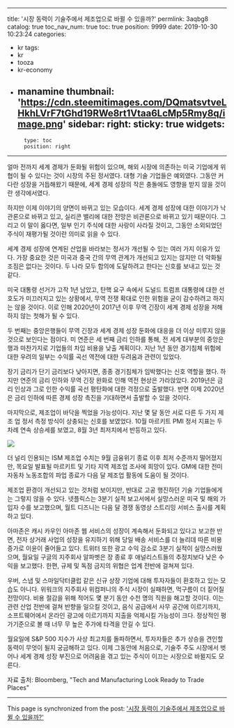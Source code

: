 
---
title: '시장 동력이 기술주에서 제조업으로 바뀔 수 있을까?'
permlink: 3aqbg8
catalog: true
toc_nav_num: true
toc: true
position: 9999
date: 2019-10-30 10:23:24
categories:
- kr
tags:
- kr
- tooza
- kr-economy
- manamine
thumbnail: 'https://cdn.steemitimages.com/DQmatsvtveLHkhLVrF7tGhd19RWe8rt1Vtaa6LcMp5Rmy8q/image.png'
sidebar:
    right:
        sticky: true
widgets:
    -
        type: toc
        position: right
---


얼마 전까지 세계 경제가 둔화될 위험이 있으며, 해외 시장에 의존하는 미국 기업에게 위협이 될 수 있다는 것이 시장의 주된 정서였다. 대형 기술 기업들은 예외였다. 그동안 커다란 성장을 거듭해왔기 때문에, 세계 경제 성장의 작은 충돌에도 영향을 받지 않을 것이란 생각에서였다. ​

하지만 이제 이야기의 양면이 바뀌고 있는 모습이다. 세계 경제 성장에 대한 이야기가 낙관론으로 바뀌고 있고, 실리콘 밸리에 대한 전망은 비관론으로 바뀌고 있기 때문이다. 그리고 이 말이 옳다면, 일부 인기 주식에 대한 사랑이 사라질 것이고, 그동안 소외되었던 주식이 재평가될 것이란 의미로 읽을 수 있다. ​

세계 경제 성장에 연계된 산업을 바라보는 정서가 개선될 수 있는 여러 가지 이유가 있다. 가장 중요한 것은 미국과 중국 간의 무역 관계가 개선되고 있지는 않지만 더 악화될 조짐은 없다는 것이다. 두 나라 모두 합의에 도달하려고 한다는 신호를 보내고 있는 것 같다. ​

미국 대통령 선거가 고작 1년 남았고, 탄핵 요구 속에서 도널드 트럼프 대통령에 대한 선호도가 미끄러지고 있는 상황에서, 무역 전쟁 확대로 인한 위험을 굳이 감수하려고 하지는 않을 것이다. 이로 인해 2020년이 2017년 이후 무역 긴장이 세계 경제 성장을 저해하지 않는 첫해가 될 수 있다. ​

두 번째는 중앙은행들이 무역 긴장과 세계 경제 성장 둔화에 대응을 더 이상 미루지 않을 것으로 보인다는 점이다. 미 연준은 세 번째 금리 인하를 통해, 전 세계 대부분의 중앙은행과 마찬가지로 기업들의 차입 비용을 낮출 계획이다. 지난 1년 동안 경기침체 위험에 대한 우려의 일부는 수익률 곡선 역전에 대한 두려움과 관련이 있었다.​

장기 금리가 단기 금리보다 낮아지면, 종종 경기침체가 임박했다는 신호 역할을 했다. 하지만 연준의 금리 인하와 무역 긴장 완화로 인해 역전 현상은 가라앉았다. 2019년은 금리 인상과 그로 인한 수익률 곡선 평탄화에 대한 걱정으로 출발했다. 반면 이제 2020년은 금리 인하에 따른 경제 성장 촉진을 기대하면서 출발할 수 있을 것이다. ​

마지막으로, 제조업이 바닥을 찍었을 가능성이다. 지난 몇 달 동안 서로 다른 두 가지 제조 업 정서 측정 방식이 상충되는 신호를 보였었다. 10월 마르키트 PMI 정서 지표는 두 차례 연속 상승세를 보였고, 8월 3년 최저치에서 반등하고 있다. 

![](https://cdn.steemitimages.com/DQmatsvtveLHkhLVrF7tGhd19RWe8rt1Vtaa6LcMp5Rmy8q/image.png) 

더 널리 인용되는 ISM 제조업 수치는 9월 금융위기 종료 이후 최저 수준까지 떨어졌지만, 목요일 발표될 마르키트 및 기타 지역 제조업 조사에 희망이 있다. GM에 대한 전미 자동차 노동조합의 파업 종료가 다음 달 제조업 활동에 도움이 될 것이다.​

제조업 환경이 개선되고 있는 것처럼 보이지만, 반대로 고공 행진하던 기술 기업들에게는 그렇지 않을 수 있다. 넷플릭스는 3분기 실적 보고서에서 실망스러운 미국 및 해외 가입자 수를 보고했으며, 월트 디즈니는 다음 달 경쟁 동영상 스트리밍 서비스 출시를 계획하고 있다. ​

아마존은 캐시 카우인 아마존 웹 서비스의 성장이 계속해서 둔화되고 있다고 보고한 반면, 전자 상거래 사업의 성장을 유지하기 위해 당일 배송 서비스를 더 늘리데 따른 비용 증가로 이윤이 줄어들고 있다. 트위터 또한 광고 수익 감소로 3분기 실적이 실망스러웠으며, 월요일 구글의 지주회사 알파벳은 장 종료 후 애널리스트들의 추정치보다 낮은 수익을 보고했다. 한편, 규제 및 독점 금지의 위협은 업계 전반에 걸쳐져 있다.

우버, 스냅 및 스마일닥터클럽 같은 신규 상장 기업에 대해 투자자들이 환호하고 있는 모습도 아니다. 위워크의 지주회사 위컴퍼니의 주식 시장이 실패하면, 먹구름이 더 짙어질 전망이다. 비용 절감을 위해 적어도 몇 분기 동안 수천 명의 직원을 해고할 것이다. 이는 관련 산업 전반에 걸쳐 반향을 일으킬 것이고, 음식 공급에서 사무 공간에 이르기까지, 소프트웨어에서 온라인 광고에 이르기까지 지출을 억제시킬 가능성이 크다. 정상적인 평가기준으로 볼 때 너무 무 높은 주가에 타격을 안길 수 있다. ​

월요일에 S&P 500 지수가 사상 최고치를 돌파하면서, 투자자들은 추가 상승을 견인할 동력이 무엇이 될지 궁금해하고 있다. 이제 그동안에 처음으로, 기술주 주도 시장에서 벗어나 세계 경제 성장 부진으로 어려움을 겪고 있는 주식이 이끄는 시장으로 바뀔지도 모른다.​

자료 출처: Bloomberg, "Tech and Manufacturing Look Ready to Trade Places"

- - -

This page is synchronized from the post: ['시장 동력이 기술주에서 제조업으로 바뀔 수 있을까?'](https://steemit.com/@pius.pius/3aqbg8)

